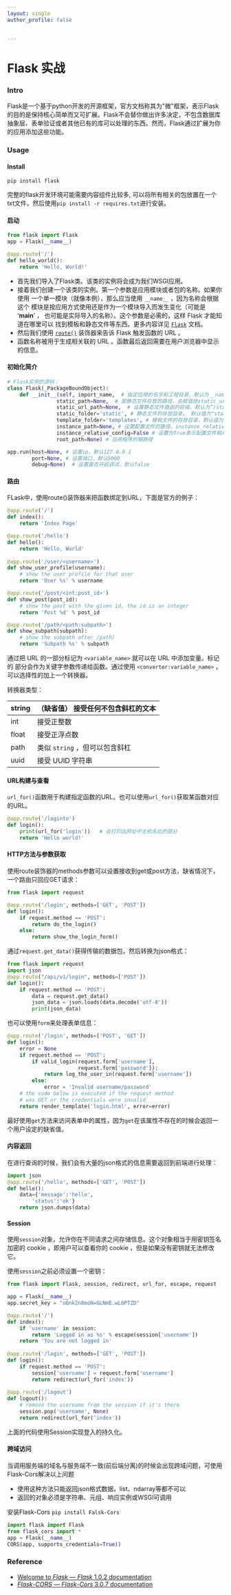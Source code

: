 ```yaml
---
layout: single
author_profile: false


---
```


# Flask 实战

### Intro

Flask是一个基于python开发的开源框架，官方文档称其为"微"框架，表示Flask的目的是保持核心简单而又可扩展。Flask不会替你做出许多决定，不包含数据库抽象层、表单验证或者其他已有的库可以处理的东西。然而，Flask通过扩展为你的应用添加这些功能。

### Usage

#### Install

```
pip install flask
```

完整的flask开发环境可能需要内容组件比较多, 可以将所有相关的包放置在一个txt文件，然后使用`pip install -r requires.txt`进行安装。

#### 启动

```python
from flask import Flask
app = Flask(__name__)

@app.route('/')
def hello_world():
    return 'Hello, World!'
```

- 首先我们导入了Flask类。该类的实例将会成为我们WSGI应用。
- 接着我们创建一个该类的实例。第一个参数是应用模块或者包的名称。如果你使用 一个单一模块（就像本例），那么应当使用 `__name__` ，因为名称会根据这个 模块是按应用方式使用还是作为一个模块导入而发生变化（可能是 ‘__main__’ ， 也可能是实际导入的名称）。这个参数是必需的，这样 Flask 才能知道在哪里可以 找到模板和静态文件等东西。更多内容详见 [`Flask`](https://dormousehole.readthedocs.io/en/latest/api.html#flask.Flask) 文档。
- 然后我们使用 [`route()`](https://dormousehole.readthedocs.io/en/latest/api.html#flask.Flask.route) 装饰器来告诉 Flask 触发函数的 URL 。
- 函数名称被用于生成相关联的 URL 。函数最后返回需要在用户浏览器中显示的信息。

#### 初始化简介

```python
# Flask实例的源码：
class Flask(_PackageBoundObject):
    def __init__(self, import_name,  # 指定应用的名字和工程目录，默认为__name__
                static_path=None,  # 是静态文件存放的路径，会赋值给static_url_path参数
                static_url_path=None,  # 设置静态文件路由的前缀，默认为“/static”
                static_folder='static', # 静态文件的存放目录， 默认值为"static"
                template_folder='templates', # 模板文件的存放目录，默认值为"templates"
                instance_path=None, # 设置配置文件的路径，instance_relative_config=True情况下生效
                instance_relative_config=False # 设置为True表示配置文件相对于实例路径而不是根路径
                root_path=None) # 应用程序的根路径
```



```python
app.run(host=None, # 设置ip，默认127.0.0.1
        port=None, # 设置端口，默认5000
        debug=None)  # 设置是否开启调试，默认false
```

#### 路由

FLask中，使用route()装饰器来把函数绑定到URL，下面是官方的例子：

```python
@app.route('/')
def index():
    return 'Index Page'

@app.route('/hello')
def hello():
    return 'Hello, World'
    
@app.route('/user/<username>')
def show_user_profile(username):
    # show the user profile for that user
    return 'User %s' % username

@app.route('/post/<int:post_id>')
def show_post(post_id):
    # show the post with the given id, the id is an integer
    return 'Post %d' % post_id

@app.route('/path/<path:subpath>')
def show_subpath(subpath):
    # show the subpath after /path/
    return 'Subpath %s' % subpath
```

通过把 URL 的一部分标记为 `<variable_name>` 就可以在 URL 中添加变量。标记的 部分会作为关键字参数传递给函数。通过使用 `<converter:variable_name>` ，可以选择性的加上一个转换器。

转换器类型：

| string | （缺省值） 接受任何不包含斜杠的文本 |
| ------ | ----------------------------------- |
| int    | 接受正整数                          |
| float  | 接受正浮点数                        |
| path   | 类似 `string` ，但可以包含斜杠      |
| uuid   | 接受 UUID 字符串                    |

#### URL构建与查看

`url_for()`函数用于构建指定函数的URL。也可以使用`url_for()`获取某函数对应的URL。

```python
@app.route('/loginto')
def login():
    print(url_for('login'))   # 会打印出网址中主机名后的部分
    return 'Hello world!'
```

#### HTTP方法与参数获取

使用route装饰器的methods参数可以设置接收到get或post方法，缺省情况下，一个路由只回应GET请求：

```python
from flask import request

@app.route('/login', methods=['GET', 'POST'])
def login():
    if request.method == 'POST':
        return do_the_login()
    else:
        return show_the_login_form()
```

通过`request.get_data()`获得传输的数据包，然后转换为json格式：

```python
from flask import request
import json
@app.route("/api/v1/login", methods=['POST'])
def login():
    if request.method == 'POST':
        data = request.get_data()
        json_data = json.loads(data.decode('utf-8'))
        print(json_data)
```

也可以使用`form`来处理表单信息：

```python
@app.route('/login', methods=['POST', 'GET'])
def login():
    error = None
    if request.method == 'POST':
        if valid_login(request.form['username'],
                       request.form['password']):
            return log_the_user_in(request.form['username'])
        else:
            error = 'Invalid username/password'
    # the code below is executed if the request method
    # was GET or the credentials were invalid
    return render_template('login.html', error=error)
```

最好使用`get`方法来访问表单中的属性，因为`get`在该属性不存在的时候会返回一个用户设定的缺省值。

#### 内容返回

在进行查询的时候，我们会有大量的json格式的信息需要返回到前端进行处理：

```python
import json
@app.route('/hello', methods=['GET', 'POST'])
def hello():
	data={'message':'hello',
        'status':'ok'}
	return json.dumps(data)
```

#### Session

使用`session`对象，允许你在不同请求之间存储信息。这个对象相当于用密钥签名加密的 cookie ，即用户可以查看你的 cookie ，但是如果没有密钥就无法修改它。

使用`session`之前必须设置一个密钥：

```python
from flask import Flask, session, redirect, url_for, escape, request

app = Flask(__name__)
app.secret_key = "nQnk2n8moN=GLNmE.wL6PTZD"

@app.route('/')
def index():
    if 'username' in session:
        return 'Logged in as %s' % escape(session['username'])
    return 'You are not logged in'
  
@app.route('/login', methods=['GET', 'POST'])
def login():
    if request.method == 'POST':
        session['username'] = request.form['username']
        return redirect(url_for('index'))
      
@app.route('/logout')
def logout():
    # remove the username from the session if it's there
    session.pop('username', None)
    return redirect(url_for('index'))
```

上面的代码使用Session实现登入的持久化。

#### 跨域访问

当调用服务端的域名与服务端不一致(前后端分离)的时候会出现跨域问题，可使用Flask-Cors解决以上问题

- 使用这种方法只能返回json格式数据，list、ndarray等都不可以
- 返回的对象必须是字符串、元组、响应实例或WSGI可调用

安装Flask-Cors `pip install Falsk-Cors`

```python
import flask import Flask
from flask_cors import *
app = Flask(__name__)
CORS(app, supports_credentials=True))
```



### Reference

- [Welcome to *Flask* — *Flask* 1.0.2 documentation](https://www.baidu.com/link?url=b-tGRzO2j4rq_9wdfxaRiJcJwrKFql9-zza8dl83U-vMrDa_uVNrgx3sgp6vsTi3&wd=&eqid=9e7c450500065435000000065d183675)
-  [*Flask*-*CORS* — *Flask*-*Cors* 3.0.7 documentation](https://www.baidu.com/link?url=iejRlqMUTYVeczb7nmFolwXiAGKESWNAP4E8BOzf61G7G2mONg2WyIgXbQijGFie&wd=&eqid=f4cb71df0003ca41000000065d183fdf)